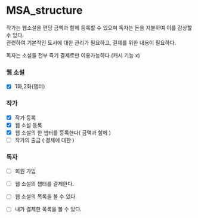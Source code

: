 # MSA_structure

작가는 웹소설을 편당 금액과 함께 등록할 수 있으며
독자는 돈을 지불하여 이를 감상할 수 있다. <br>
관련하여 기본적인 도서에 대한 관리가 필요하고, 결제를 위한 내용이 필요하다. <br>

독자는 소설을 전부 즉기 결제로만 이용가능하다.(캐시 기능 x)

### 웹 소설<br>

- [x] 1화,2화(챕터)

### 작가<br>

- [x] 작가 등록 <br>
- [x] 웹 소설 등록 <br>
- [x] 웹 소설의 한 챕터를 등록한다( 금액과 함께 )
- [ ] 작가의 출금 ( 결제에 대한 )

### 독자

- [ ] 회원 가입
- [ ] 웹 소설의 챕터를 결제한다.
- [ ] 웹 소설의 목록을 볼 수 있다.
- [ ] 내가 결제한 목록을 볼 수 있다.

